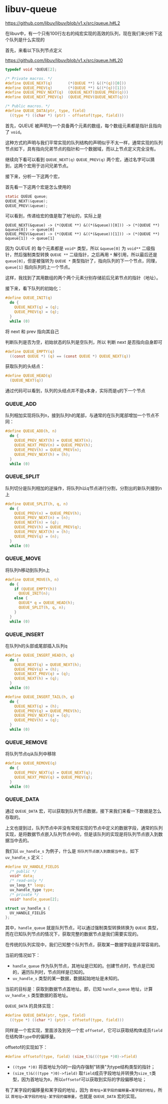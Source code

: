 # libuv-queue

https://github.com/libuv/libuv/blob/v1.x/src/queue.h#L2

在libuv中，有一个只有100行左右的纯宏实现的高效的队列，现在我们来分析下这个队列是什么实现的

首先，来看以下队列节点定义

https://github.com/libuv/libuv/blob/v1.x/src/queue.h#L20

```c
typedef void *QUEUE[2];

/* Private macros. */
#define QUEUE_NEXT(q)       (*(QUEUE **) &((*(q))[0]))
#define QUEUE_PREV(q)       (*(QUEUE **) &((*(q))[1]))
#define QUEUE_PREV_NEXT(q)  (QUEUE_NEXT(QUEUE_PREV(q)))
#define QUEUE_NEXT_PREV(q)  (QUEUE_PREV(QUEUE_NEXT(q)))

/* Public macros. */
#define QUEUE_DATA(ptr, type, field)                                          \
  ((type *) ((char *) (ptr) - offsetof(type, field)))
```

首先，QUEUE 被声明为一个具备两个元素的数组，每个数组元素都是指针且指向了 `void`。

这种方式的声明与我们平常实现的队列结构的声明似乎不太一样，通常实现的队列节点如下，具有指向兄弟节点的指针和一个数据域，而以上节点定义完全没有。

继续向下看可以看到 `QUEUE_NEXT(q)` `QUEUE_PREV(q)`  两个宏，通过名字可以猜到，这两个宏用于访问兄弟节点。

接下来，分析一下这两个宏，

首先看一下这两个宏是怎么使用的

```c
static QUEUE queue;
QUEUE_NEXT(&queue);
QUEUE_PREV(&queue);
```

可以看到，传递给宏的值是取了地址的，实际上是

```
QUEUE_NEXT(&queue) -> (*(QUEUE **) &((*(&queue))[0])) -> (*(QUEUE **) &queue[0]) -> queue[0]
QUEUE_PREV(&queue) -> (*(QUEUE **) &((*(&queue))[1])) -> (*(QUEUE **) &queue[1]) -> queue[1]
```

因为 QUEUE 的 每个元素都是 `void*` 类型，所以 `&queue[0]` 为 `void**` 二级指针，然后强制类型转换 `QUEUE **` 二级指针，之后再用 `*` 解引用，所以最后还是 `queue[0]`，但是被强转为 `QUEUE *` 类型指针了，指向队列的下一个节点，同理，`queue[1]` 指向队列的上一个节点。

这样，我找到了其用数组的两个两个元素分别存储前后兄弟节点的指针（地址）。

接下来，看下队列的初始化：

```c
#define QUEUE_INIT(q)                                                         \
  do {                                                                        \
    QUEUE_NEXT(q) = (q);                                                      \
    QUEUE_PREV(q) = (q);                                                      \
  }                                                                           \
  while (0)
```

将 next 和 prev 指向其自己

判断队列是否为空，初始状态的队列是空队列，所以 判断 next 是否指向自身即可

```c
#define QUEUE_EMPTY(q)                                                        \
  ((const QUEUE *) (q) == (const QUEUE *) QUEUE_NEXT(q))
```

获取队列的头结点：

```c
#define QUEUE_HEAD(q)                                                         \
  (QUEUE_NEXT(q))
```

通过代码可以看到，队列的头结点并不是`q`本身，实际而是`q`的下一个节点

### QUEUE_ADD

队列相加实现将队列n，接到队列h的尾部，与通常的在队列尾部增加一个节点不同：

```c
#define QUEUE_ADD(h, n)                                                       \
  do {                                                                        \
    QUEUE_PREV_NEXT(h) = QUEUE_NEXT(n);                                       \
    QUEUE_NEXT_PREV(n) = QUEUE_PREV(h);                                       \
    QUEUE_PREV(h) = QUEUE_PREV(n);                                            \
    QUEUE_PREV_NEXT(h) = (h);                                                 \
  }                                                                           \
  while (0)
```

### QUEUE_SPLIT

队列切分是队列相加的逆操作，将队列h以q节点进行分割，分割出的新队列接到n上

```c
#define QUEUE_SPLIT(h, q, n)                                                  \
  do {                                                                        \
    QUEUE_PREV(n) = QUEUE_PREV(h);                                            \
    QUEUE_PREV_NEXT(n) = (n);                                                 \
    QUEUE_NEXT(n) = (q);                                                      \
    QUEUE_PREV(h) = QUEUE_PREV(q);                                            \
    QUEUE_PREV_NEXT(h) = (h);                                                 \
    QUEUE_PREV(q) = (n);                                                      \
  }                                                                           \
  while (0)
```

### QUEUE_MOVE

将队列h移动到队列n上

```c
#define QUEUE_MOVE(h, n)                                                      \
  do {                                                                        \
    if (QUEUE_EMPTY(h))                                                       \
      QUEUE_INIT(n);                                                          \
    else {                                                                    \
      QUEUE* q = QUEUE_HEAD(h);                                               \
      QUEUE_SPLIT(h, q, n);                                                   \
    }                                                                         \
  }                                                                           \
  while (0)
```

### QUEUE_INSERT

在队列h的头部或尾部插入队列q

```c
#define QUEUE_INSERT_HEAD(h, q)                                               \
  do {                                                                        \
    QUEUE_NEXT(q) = QUEUE_NEXT(h);                                            \
    QUEUE_PREV(q) = (h);                                                      \
    QUEUE_NEXT_PREV(q) = (q);                                                 \
    QUEUE_NEXT(h) = (q);                                                      \
  }                                                                           \
  while (0)

#define QUEUE_INSERT_TAIL(h, q)                                               \
  do {                                                                        \
    QUEUE_NEXT(q) = (h);                                                      \
    QUEUE_PREV(q) = QUEUE_PREV(h);                                            \
    QUEUE_PREV_NEXT(q) = (q);                                                 \
    QUEUE_PREV(h) = (q);                                                      \
  }                                                                           \
  while (0)
```

### QUEUE_REMOVE

将队列节点q从队列中移除

```c
#define QUEUE_REMOVE(q)                                                       \
  do {                                                                        \
    QUEUE_PREV_NEXT(q) = QUEUE_NEXT(q);                                       \
    QUEUE_NEXT_PREV(q) = QUEUE_PREV(q);                                       \
  }                                                                           \
  while (0)
```

### QUEUE_DATA

通过 `QUEUE_DATA` 宏，可以获取到队列节点数据，接下来我们来看一下数据是怎么存取的。

上文也提到过，队列节点中并没有常规实现的节点中定义的数据字段，通常的队列实现，是将数据节点嵌入队列节点中的，但是该队列的实现是将队列节点嵌入到数据当中去的。

我们以 `uv_handle_s` 为例子，什么是 `将队列节点嵌入到数据当中去`，如下 `uv_handle_s` 定义：

```c
#define UV_HANDLE_FIELDS                                                      \
  /* public */                                                                \
  void* data;                                                                 \
  /* read-only */                                                             \
  uv_loop_t* loop;                                                            \
  uv_handle_type type;                                                        \
  /* private */                                                               \
  void* handle_queue[2];                                                      \

struct uv_handle_s {
  UV_HANDLE_FIELDS
};
```

其中，`handle_queue` 就是队列节点，可以通过强制类型转换转换为 `QUEUE` 类型，而在已知队列节点的情况下，获取完整的数据节点是我们需要实现的。

在传统的队列实现中，我们已知整个队列节点，获取某一数据字段是非常容易的。

当前的情况如下：

* `handle_queue` 作为队列节点，其地址是已知的。创建节点时，节点是已知的，遍历队列时，节点同样是已知的。
* `uv_handle_s` 类型的某一数据，数据起始地址是未知的。

当前的目标是：获取到数据节点首地址。即，已知 `handle_queue` 地址，计算 `uv_handle_s` 类型数据的首地址。


`QUEUE_DATA` 的具体实现：

```c
#define QUEUE_DATA(ptr, type, field)                                          \
  ((type *) ((char *) (ptr) - offsetof(type, field)))
```

同样是一个宏实现，里面涉及到另一个宏 `offsetof`，它可以获取结构体成员`field`在结构体`type`中的偏移量。

offsetof的实现如下：

```c
#define offsetof(type, field) (size_t)&(((type *)0)->field)
```

* `((type *)0)`  将首地址为0的一段内存强制"转换"为type结构类型的指针；
* `(size_t)&(((type *)0)->field)` 取`field`成员字段地址并转换为`size_t`类型，因为首地址为`0`，所以`offsetof`可以获取到实际的字段偏移地址；

有了某字段的偏移量和某字段的地址，因为 `首地址+某字段的偏移量=某字段的地址`，所以 `首地址=某字段的地址-某字段的偏移量`，也就是 `QUEUE_DATA` 宏的实现。
